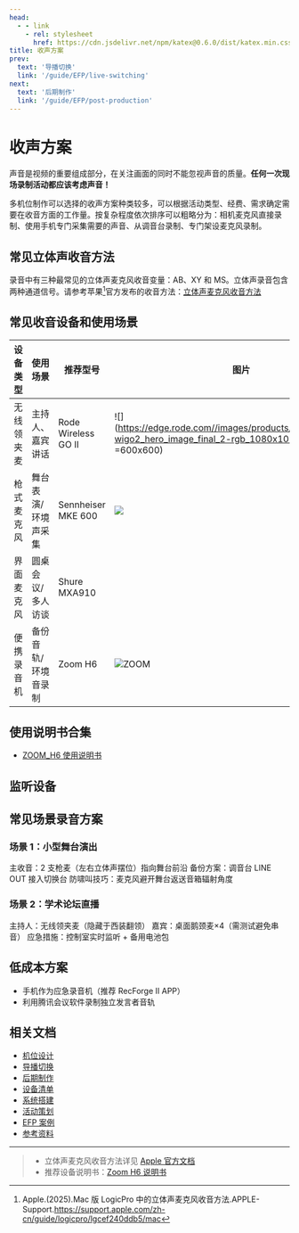 ```yaml
---
head:
  - - link
    - rel: stylesheet
      href: https://cdn.jsdelivr.net/npm/katex@0.6.0/dist/katex.min.css
title: 收声方案
prev:
  text: '导播切换'
  link: '/guide/EFP/live-switching'
next:
  text: '后期制作'
  link: '/guide/EFP/post-production'
---
```


# 收声方案
声音是视频的重要组成部分，在关注画面的同时不能忽视声音的质量。**任何一次现场录制活动都应该考虑声音！**

多机位制作可以选择的收声方案种类较多，可以根据活动类型、经费、需求确定需要在收音方面的工作量。按复杂程度依次排序可以粗略分为：相机麦克风直接录制、使用手机专门采集需要的声音、从调音台录制、专门架设麦克风录制。

## 常见立体声收音方法
录音中有三种最常见的立体声麦克风收音变量：AB、XY 和 MS。立体声录音包含两种通道信号。请参考苹果[^1]官方发布的收音方法：[立体声麦克风收音方法](https://support.apple.com/zh-cn/guide/logicpro/lgcef240ddb5/mac)

## 常见收音设备和使用场景
| 设备类型 | 使用场景 | 推荐型号 | 图片 |
| ---| ---| --- | ---|
| 无线领夹麦 | 主持人、嘉宾讲话 | Rode Wireless GO II | ![](https://edge.rode.com//images/products/variants/66/rode-wigo2_hero_image_final_2-rgb_1080x1080.png =600x600) |
| 枪式麦克风 | 舞台表演/环境声采集 | 	Sennheiser MKE 600 | ![](https://www.sennheiser.com/cdn-cgi/image/width=1920,format=avif,quality=75/globalassets/digizuite/38531-en-mke_600_mzh_600_product_shot_cutout_front_view.png.png/SennheiserFullWidth) |
| 界面麦克风 | 圆桌会议/多人访谈 |Shure MXA910 |  | 
| 便携录音机 | 备份音轨/环境音录制 | 	Zoom H6 | ![ZOOM](https://zoomcorp.com/media/original_images/H6AB_wShadow2.png.768x0_q60.png) |

## 使用说明书合集
- [ZOOM_H6 使用说明书](https://zoomcorp.com/media/documents/C_H6.pdf)

## 监听设备

## 常见场景录音方案
### 场景 1：小型舞台演出
主收音：2 支枪麦（左右立体声摆位）指向舞台前沿
备份方案：调音台 LINE OUT 接入切换台
防啸叫技巧：麦克风避开舞台返送音箱辐射角度

### 场景 2：学术论坛直播
主持人：无线领夹麦（隐藏于西装翻领）
嘉宾：桌面鹅颈麦×4（需测试避免串音）
应急措施：控制室实时监听 + 备用电池包

## 低成本方案
- 手机作为应急录音机（推荐 RecForge II APP）
- 利用腾讯会议软件录制独立发言者音轨

## 相关文档
- [机位设计](/guide/EFP/camera-layout)
- [导播切换](/guide/EFP/live-switching)
- [后期制作](/guide/EFP/post-production)
- [设备清单](/guide/EFP/equipment-list)
- [系统搭建](/guide/EFP/system-setup)
- [活动策划](/guide/EFP/event-planning)
- [EFP 案例](/guide/EFP/EFP-examples)
- [参考资料](/guide/EFP/reference-materials)

---

> - 立体声麦克风收音方法详见 [Apple 官方文档](https://support.apple.com/zh-cn/guide/logicpro/lgcef240ddb5/mac)
> - 推荐设备说明书：[Zoom H6 说明书](https://zoomcorp.com/media/documents/C_H6.pdf)

[^1]: Apple.(2025).Mac 版 LogicPro 中的立体声麦克风收音方法.APPLE-Support.<https://support.apple.com/zh-cn/guide/logicpro/lgcef240ddb5/mac>